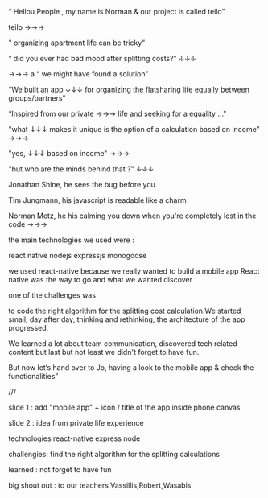 “ Hellou People , my name is Norman & our project is called teilo”

teilo →→→

" organizing apartment life can be tricky”

“ did you ever had bad mood after splitting costs?” ↓↓↓

→→→
a
“ we might have found a solution”

“We built an app ↓↓↓ for organizing the flatsharing life equally between groups/partners”

“Inspired from our private →→→ life and seeking for a equality ..."

"what ↓↓↓ makes it unique is the option of a calculation based on income” →→→

"yes, ↓↓↓ based on income" →→→

"but who are the minds behind that ?" ↓↓↓

Jonathan Shine, he sees the bug before you

Tim Jungmann, his javascript is readable like a charm

Norman Metz, he his calming you down when you're completely lost in the code →→→

the main technologies we used were :

react native nodejs expressjs monogoose

we used react-native because we really wanted to build a mobile app
React native was the way to go and what we wanted discover

one of the challenges was

to code the right algorithm for the splitting cost calculation.We started small, day after day, thinking and rethinking, the architecture of the app progressed.

We learned a lot about team communication, discovered tech related content but last but not least we didn't forget to have fun.

But now let‘s hand over to Jo, having a look to the mobile app & check the functionalities”

///

slide 1 : add "mobile app" + icon / title of the app inside phone canvas

slide 2 : idea from private life experience

technologies react-native express node

challengies: find the right algorithm for the splitting calculations

learned : not forget to have fun

big shout out : to our teachers Vassillis,Robert,Wasabis
